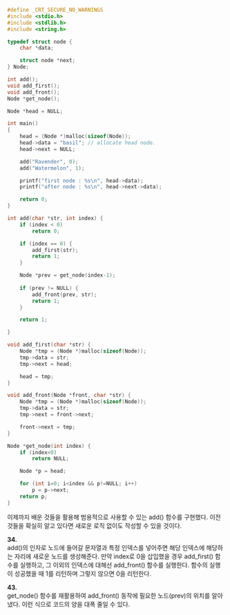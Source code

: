 ```c
#define _CRT_SECURE_NO_WARNINGS
#include <stdio.h>
#include <stdlib.h>
#include <string.h>

typedef struct node {
    char *data;

    struct node *next;
} Node;

int add();
void add_first();
void add_front();
Node *get_node();

Node *head = NULL;

int main()
{
    head = (Node *)malloc(sizeof(Node));
    head->data = "basil"; // allocate head node.
    head->next = NULL;

    add("Ravender", 0);
    add("Watermelon", 1);

    printf("first node : %s\n", head->data);
    printf("after node : %s\n", head->next->data);

    return 0;
}

int add(char *str, int index) {
    if (index < 0)
        return 0;

    if (index == 0) {
        add_first(str);
        return 1;
    }

    Node *prev = get_node(index-1);
    
    if (prev != NULL) {
        add_front(prev, str);
        return 1;
    }

    return 1;

}

void add_first(char *str) {
    Node *tmp = (Node *)malloc(sizeof(Node));
    tmp->data = str;
    tmp->next = head;

    head = tmp;
}

void add_front(Node *front, char *str) {
    Node *tmp = (Node *)malloc(sizeof(Node));
    tmp->data = str;
    tmp->next = front->next;

    front->next = tmp;
}

Node *get_node(int index) {
    if (index<0)
        return NULL;

    Node *p = head;

    for (int i=0; i<index && p!=NULL; i++)
        p = p->next;
    return p;
}
```

<p>
이제까지 배운 것들을 활용해 범용적으로 사용할 수 있는 add() 함수를 구현했다.
이전 것들을 확실히 알고 있다면 새로운 로직 없이도 작성할 수 있을 것이다.
</p>

<p>
<b>34.</b><br />
add()의 인자로 노드에 들어갈 문자열과 특정 인덱스를 넣어주면 해당 인덱스에 해당하는 자리에
새로운 노드를 생성해준다. 
만약 index로 0을 삽입했을 경우 add_first() 함수를 실행하고, 
그 이외의 인덱스에 대해선 add_front() 함수를 실행한다.
함수의 실행이 성공했을 때 1를 리턴하며 그렇지 않으면 0을 리턴한다.
</p>

<p>
<b>43.</b><br />
get_node() 함수를 재활용하여 add_front() 동작에 필요한 노드(prev)의 위치를 알아냈다.
이런 식으로 코드의 양을 대폭 줄일 수 있다.
</p>